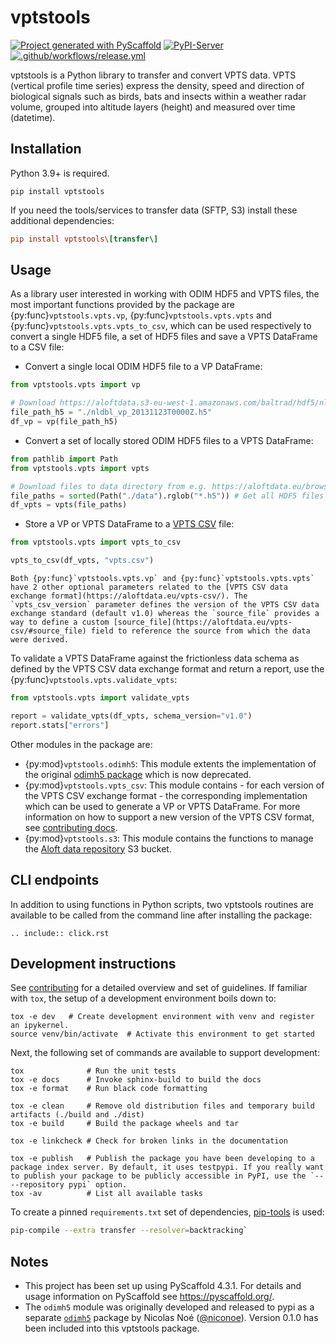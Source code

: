 # vptstools

[![Project generated with PyScaffold](https://img.shields.io/badge/-PyScaffold-005CA0?logo=pyscaffold)](https://pyscaffold.org/)
[![PyPI-Server](https://img.shields.io/pypi/v/vptstools.svg)](https://pypi.org/project/vptstools/)
[![.github/workflows/release.yml](https://github.com/enram/vptstools/actions/workflows/release.yml/badge.svg)](https://github.com/enram/vptstools/actions/workflows/release.yml)

vptstools is a Python library to transfer and convert VPTS data. VPTS (vertical profile time series) express the density, speed and direction of biological signals such as birds, bats and insects within a weather radar volume, grouped into altitude layers (height) and measured over time (datetime).

## Installation

Python 3.9+ is required.

```
pip install vptstools
```

If you need the tools/services to transfer data (SFTP, S3) install these additional dependencies:

```ini
pip install vptstools\[transfer\]
```

## Usage

As a library user interested in working with ODIM HDF5 and VPTS files, the most important functions provided by the package are {py:func}`vptstools.vpts.vp`, {py:func}`vptstools.vpts.vpts` and {py:func}`vptstools.vpts.vpts_to_csv`, which can be used respectively to convert a single HDF5 file, a set of HDF5 files and save a VPTS DataFrame to a CSV file:

- Convert a single local ODIM HDF5 file to a VP DataFrame:

```python
from vptstools.vpts import vp

# Download https://aloftdata.s3-eu-west-1.amazonaws.com/baltrad/hdf5/nldbl/2013/11/23/nldbl_vp_20131123T0000Z.h5
file_path_h5 = "./nldbl_vp_20131123T0000Z.h5"
df_vp = vp(file_path_h5)
```

- Convert a set of locally stored ODIM HDF5 files to a VPTS DataFrame:

```python
from pathlib import Path
from vptstools.vpts import vpts

# Download files to data directory from e.g. https://aloftdata.eu/browse/?prefix=baltrad/hdf5/nldbl/2013/11/23/
file_paths = sorted(Path("./data").rglob("*.h5")) # Get all HDF5 files within the data directory
df_vpts = vpts(file_paths)
```

- Store a VP or VPTS DataFrame to a [VPTS CSV](https://aloftdata.eu/vpts-csv/) file:

```python
from vptstools.vpts import vpts_to_csv

vpts_to_csv(df_vpts, "vpts.csv")
```

```{note} 
Both {py:func}`vptstools.vpts.vp` and {py:func}`vptstools.vpts.vpts` have 2 other optional parameters related to the [VPTS CSV data exchange format](https://aloftdata.eu/vpts-csv/). The `vpts_csv_version` parameter defines the version of the VPTS CSV data exchange standard (default v1.0) whereas the `source_file` provides a way to define a custom [source_file](https://aloftdata.eu/vpts-csv/#source_file) field to reference the source from which the data were derived. 
```

To validate a VPTS DataFrame against the frictionless data schema as defined by the VPTS CSV data exchange format and return a report, use the {py:func}`vptstools.vpts.validate_vpts`:

```python
from vptstools.vpts import validate_vpts

report = validate_vpts(df_vpts, schema_version="v1.0")
report.stats["errors"]
```

Other modules in the package are:

- {py:mod}`vptstools.odimh5`: This module extents the implementation of the original [odimh5 package](https://pypi.org/project/odimh5/) which is now deprecated.
- {py:mod}`vptstools.vpts_csv`: This module contains - for each version of the VPTS CSV exchange format - the corresponding implementation which can be used to generate a VP or VPTS DataFrame. For more information on how to support a new version of the VPTS CSV format, see [contributing docs](#new-vptscsv-version). 
- {py:mod}`vptstools.s3`: This module contains the functions to manage the [Aloft data repository](https://aloftdata.eu/browse/) S3 bucket.

## CLI endpoints

In addition to using functions in Python scripts, two vptstools routines are available to be called from the command line after installing the package:

```{eval-rst}
.. include:: click.rst
```

## Development instructions

See [contributing](docs/contributing.md) for a detailed overview and set of guidelines. If familiar with `tox`, the setup of a development environment boils down to:

```shell
tox -e dev   # Create development environment with venv and register an ipykernel. 
source venv/bin/activate  # Activate this environment to get started
```

Next, the following set of commands are available to support development:

```shell
tox              # Run the unit tests
tox -e docs      # Invoke sphinx-build to build the docs
tox -e format    # Run black code formatting

tox -e clean     # Remove old distribution files and temporary build artifacts (./build and ./dist)
tox -e build     # Build the package wheels and tar

tox -e linkcheck # Check for broken links in the documentation

tox -e publish   # Publish the package you have been developing to a package index server. By default, it uses testpypi. If you really want to publish your package to be publicly accessible in PyPI, use the `-- --repository pypi` option.
tox -av          # List all available tasks
```

To create a pinned `requirements.txt` set of dependencies, [pip-tools](https://github.com/jazzband/pip-tools) is used:

```bash
pip-compile --extra transfer --resolver=backtracking`
```

<!-- pyscaffold-notes -->

## Notes

- This project has been set up using PyScaffold 4.3.1. For details and usage information on PyScaffold see https://pyscaffold.org/.
- The `odimh5` module was originally developed and released to pypi as a separate [`odimh5`](https://pypi.org/project/odimh5/) package by Nicolas Noé ([@niconoe](https://github.com/niconoe)). Version 0.1.0 has been included into this vptstools package.
